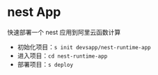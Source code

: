 # nest App

快速部署一个 nest 应用到阿里云函数计算

- 初始化项目：`s init devsapp/nest-runtime-app`
- 进入项目：`cd nest-runtime-app`
- 部署项目：`s deploy`
